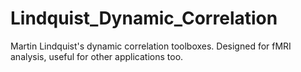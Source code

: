 # Lindquist_Dynamic_Correlation
Martin Lindquist's dynamic correlation toolboxes. Designed for fMRI analysis, useful for other applications too.
